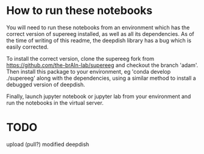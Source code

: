 # How to run these notebooks

You will need to run these notebooks from an environment which has the 
correct version of supereeg installed, as well as all its dependencies.
As of the time of writing of this readme, the deepdish library has a bug 
which is easily corrected.

To install the correct version, clone the supereeg fork from
    https://github.com/the-brAIn-lab/supereeg
and checkout the branch 'adam'. Then install this package to your
environment, eg 'conda develop ./supereeg' along with the dependencies,
using a similar method to install a debugged version of deepdish.

Finally, launch jupyter notebook or jupyter lab from your environment and 
run the notebooks in the virtual server.

# TODO

upload (pull?) modified deepdish
